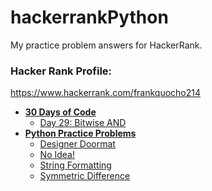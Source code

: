 # hackerrankPython

My practice problem answers for HackerRank.

### Hacker Rank Profile:

https://www.hackerrank.com/frankquocho214

- **[30 Days of Code](30-Days-of-Code)**
  * [Day 29: Bitwise AND](30-Days-of-Code/day-29-bitwise-and)
- **[Python Practice Problems](Practice-Problems)**
  * [Designer Doormat](Practice-Problems/designer-doormat)
  * [No Idea!](Practice-Problems/no-idea!)
  * [String Formatting](Practice-Problems/string-formatting)
  * [Symmetric Difference](Practice-Problems/symmetric-difference)

